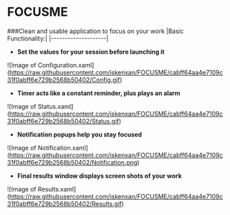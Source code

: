 # FOCUSME
###Clean and usable application to focus on your work
|Basic Functionality:|
|--------------------|



* **Set the values for your session before launching it**

![Image of Configuration.xaml]
(https://raw.githubusercontent.com/iskenxan/FOCUSME/cabff64aa4e7109c31f0abff6e729b2568b50402/Config.gif)



* **Timer acts like a constant reminder, plus plays an alarm**

![Image of Status.xaml]
(https://raw.githubusercontent.com/iskenxan/FOCUSME/cabff64aa4e7109c31f0abff6e729b2568b50402/Status.gif)



* **Notification popups help you stay focused**

![Image of Notification.xaml]
(https://raw.githubusercontent.com/iskenxan/FOCUSME/cabff64aa4e7109c31f0abff6e729b2568b50402/Notification.png)


* **Final results window displays screen shots of your work**

![Image of Results.xaml]
(https://raw.githubusercontent.com/iskenxan/FOCUSME/cabff64aa4e7109c31f0abff6e729b2568b50402/Results.gif)
